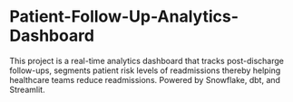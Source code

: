 # Patient-Follow-Up-Analytics-Dashboard
This project is a real-time analytics dashboard that tracks post-discharge follow-ups, segments patient risk levels of readmissions thereby helping healthcare teams reduce readmissions. Powered by Snowflake, dbt, and Streamlit.
